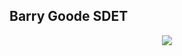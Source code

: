 ## Barry Goode SDET 

<!--
gif header test
-->
<p align="center">
  <img src="https://github.com/user-attachments/assets/d458a9fa-df12-45c7-ab29-1ca02602e7b2" />
</p>

<!--
**BarryGoode/BarryGoode** is a ✨ _special_ ✨ repository because its `README.md` (this file) appears on your GitHub profile.

Here are some ideas to get you started:

- 🔭 I’m currently working on ...
- 🌱 I’m currently learning ...
- 👯 I’m looking to collaborate on ...
- 🤔 I’m looking for help with ...
- 💬 Ask me about ...
- 📫 How to reach me: ...
- 😄 Pronouns: ...
- ⚡ Fun fact: ...
-->
